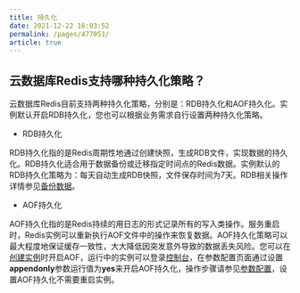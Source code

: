 ```yaml
---
title: 持久化
date: 2021-12-22 16:03:52
permalink: /pages/477051/
article: true
---
```


## 云数据库Redis支持哪种持久化策略？

云数据库Redis目前支持两种持久化策略，分别是：RDB持久化和AOF持久化。实例默认开启RDB持久化，您也可以根据业务需求自行设置两种持久化策略。

- RDB持久化

RDB持久化指的是Redis周期性地通过创建快照，生成RDB文件，实现数据的持久化。RDB持久化适合用于数据备份或迁移指定时间点的Redis数据。实例默认的RDB持久化策略为：每天自动生成RDB快照，文件保存时间为7天。RDB相关操作详情参见[备份数据](./../05.操作指南/05.备份与恢复/00.备份数据.md)。

- AOF持久化

AOF持久化指的是Redis持续的用日志的形式记录所有的写入类操作。服务重启时，Redis实例可以重新执行AOF文件中的操作来恢复数据。AOF持久化策略可以最大程度地保证缓存一致性，大大降低因突发意外导致的数据丢失风险。您可以在[创建实例](./../04.快速入门/00.创建Redis实例.md)时开启AOF，运行中的实例可以登录[控制台](https://console.capitalonline.net/dbinstances)，在参数配置页面通过设置**appendonly**参数运行值为**yes**来开启AOF持久化，操作步骤请参见[参数配置](./../05.操作指南/08.参数配置.md)，设置AOF持久化不需要重启实例。

